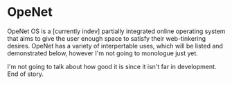 # OpeNet
<body>
<div>
<p> OpeNet OS is a [currently indev] partially integrated online operating system that aims to give the user enough space to satisfy their web-tinkering desires. OpeNet has a
variety of interpertable uses, which will be listed and demonstrated below, however I'm not going to monologue just yet.</p>
</div>
<div>
<p>I'm not going to talk about how good it is since it isn't far in development. End of story.</p>

</body>

